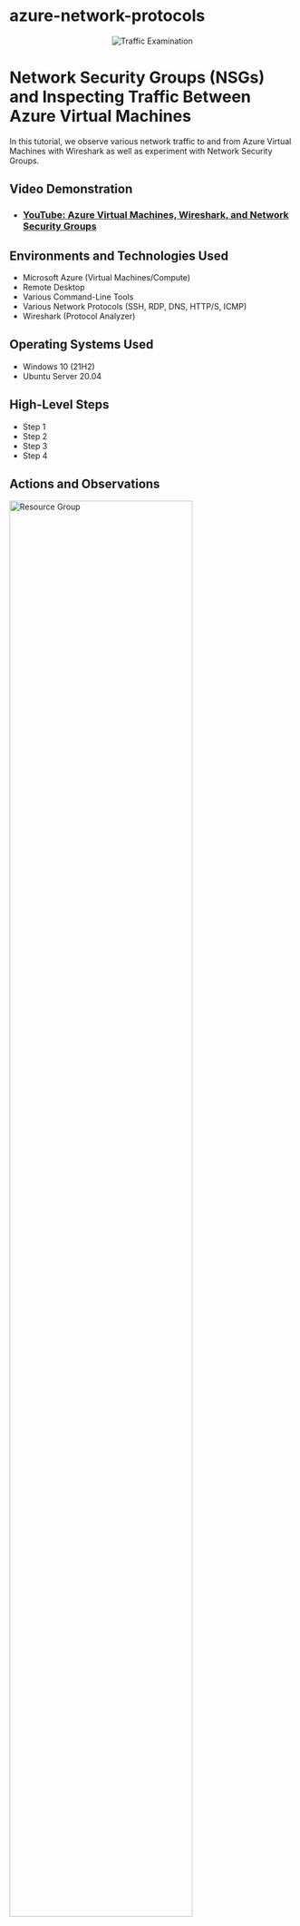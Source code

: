 # azure-network-protocols

<p align="center">
<img src="https://i.imgur.com/Ua7udoS.png" alt="Traffic Examination"/>
</p>

<h1>Network Security Groups (NSGs) and Inspecting Traffic Between Azure Virtual Machines</h1>
In this tutorial, we observe various network traffic to and from Azure Virtual Machines with Wireshark as well as experiment with Network Security Groups. <br />


<h2>Video Demonstration</h2>

- ### [YouTube: Azure Virtual Machines, Wireshark, and Network Security Groups](https://www.youtube.com)

<h2>Environments and Technologies Used</h2>

- Microsoft Azure (Virtual Machines/Compute)
- Remote Desktop
- Various Command-Line Tools
- Various Network Protocols (SSH, RDP, DNS, HTTP/S, ICMP)
- Wireshark (Protocol Analyzer)

<h2>Operating Systems Used </h2>

- Windows 10 (21H2)
- Ubuntu Server 20.04

<h2>High-Level Steps</h2>

- Step 1
- Step 2
- Step 3
- Step 4

<h2>Actions and Observations</h2>

<p>
<img src="https://i.imgur.com/ONhk5Gl.png" height="80%" width="80%" alt="Resource Group"/>
</p>
<p>
First, we create our first Resource Group called AZ-Compute-Network where all of our resources will be stored.
</p>
<br />

<p>
<img src="https://i.imgur.com/ywrHP61.png" height="80%" width="80%" alt="Virtual Machine"/>
</p>
<p>
Here we are going to create our first virtual machine within Azure. Our first virtual machine is going to be a Windows 10 VM called VM1, and the username is going to be my first name and last initial, "NicholasV".
</p>
<br />

<p>
<img src="https://i.imgur.com/zLY0QZJ.png" height="80%" width="80%" alt="Linux Virtual Machine"/>
</p>
<p>
Next, we are going to create a Linux Virtual Machine using the Ubuntu Server, and make sure we are on the sane virtual network as VM1 in the following step.
</p>
<br />

<p>
<img src="https://i.imgur.com/nb4LZmG.png" height="80%" width="80%" alt="VM1 vnet"/>
</p>
<p>
Virtual Network VM1, make sure VM2 is on the same network as VM1 by selecting, "VM1-vnet/default". This step is important as we will be able to analyze the traffic on the same network when we ping VM2's private IP Address and view it through <a href=https://www.wireshark.org/download.html>Wireshark</a> the traffic analyzer tool which we will download in a future step.
</p>
<br />

<p>
<img src="https://i.imgur.com/yqwKQqO.png" height="80%" width="80%" alt="VM1 Public IP Address"/>
</p>
<p>
Now that we have created our virtual machines, we can go ahead inside Microsoft Azure and click on VM1's virtual machine, and look for VM1's public IP address. We're going to need this to remotely log into VM1's virtual machine using Microsoft Remote Desktop on Mac which you can download for free inside the App Store. After Microsoft Remote Desktop has finished downloading, we will now open it, copy and paste the public IP address into the "PC name" section in the following step.
</p>
<br />

<p>
<img src="https://i.imgur.com/ygwJjhw.png" height="80%" width="80%" alt="Microsoft Remote Desktop settings"/>
</p>
<p>
While we still have Microsoft Remote Desktop open, we want to make sure everything is set up as is inside the screenshot and click add. Double check that you have the correct public IP address so that we can connect to our Windows virtual machine.
</p>
<br />

<p>
<img src="https://i.imgur.com/43MprWM.png" height="80%" width="80%" alt="Remote Desktop username and password"/>
</p>
<p>
Enter your username and password that you created in Microsoft Azure and click connect, mine is my first name and last initial.
</p>
<br />

<p>
<img src="https://i.imgur.com/fobm1Z9.png" height="80%" width="80%" alt="Windows loading screen"/>
</p>
<p>
<p>After you have entered your credentials successfully, you should see the loading screen on the Windows virtual machine showing your username that you created. In this example, my first name and last initial.</p>
</p>
<br />

<p>
<img src="https://i.imgur.com/PYXDTAH.png" height="80%" width="80%" alt="Wireshark website"/>
</p>
<p>
Now that we are logged in the Windows 10 virtual machine, it's time to download Wireshark. Download and install the "Windows Intel Installer" version in your Windows 10 virtual machine.
</p>
<br />

<p>
<img src="https://i.imgur.com/ITyDstg.png" height="80%" width="80%" alt="private IP address for virtual machine 2"/>
</p>
<p>
After Wireshark has been downloaded and installed, we're going to go back to Microsoft Azure and inside of your Resource Group, click on the second virtual machine that we created earlier, look for the Networking tab, and click on it and take note of the private IP address. In this example, it will be 10.0.0.5. We're going to analyze the traffic inside Wireshark when we ping this address from our first virtual machine (VM1) that we created.
</p>
<br />

<p>
<img src="https://i.imgur.com/TDhxFWt.png" height="80%" width="80%" alt="Wireshark traffic analyzer"/>
</p>
<p>
Next, we will open Wireshark and filter the traffic by ICMP (Internet Control Messaging Protocol) a protocol that devices within a network use to communicate problems with data transmission. I have opened Command Prompt inside of our virtual machine with wireshark installed. If you look carefully, I have set a perpetual ping from VM1 to VM2's private IP address inside of Command Prompt and you can see the requests and replies inside of the activity inside of Wireshark. This indicates that our virtual machine are receiving the data packets on the network.
</p>
<br />

<p>
<img src="https://i.imgur.com/DJmEXEB.png" height="80%" width="80%" alt="Disk Sanitization Steps"/>
</p>
<p>

</p>
<br />

<p>
<img src="https://i.imgur.com/DJmEXEB.png" height="80%" width="80%" alt="Disk Sanitization Steps"/>
</p>
<p>

</p>
<br />

<p>
<img src="https://i.imgur.com/DJmEXEB.png" height="80%" width="80%" alt="Disk Sanitization Steps"/>
</p>
<p>

</p>
<br />
